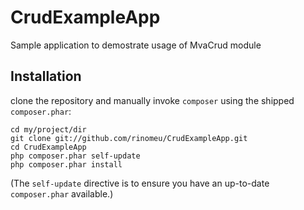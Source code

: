CrudExampleApp
==============

Sample application to demostrate usage of MvaCrud module

Installation
------------
clone the repository and manually invoke `composer` using the shipped `composer.phar`:

    cd my/project/dir
    git clone git://github.com/rinomeu/CrudExampleApp.git
    cd CrudExampleApp
    php composer.phar self-update
    php composer.phar install

(The `self-update` directive is to ensure you have an up-to-date `composer.phar` available.)
